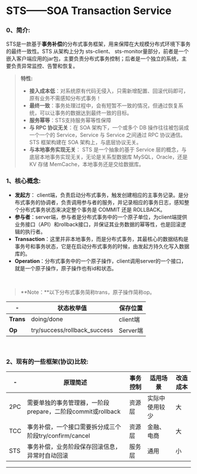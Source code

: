 STS——SOA Transaction Service
===================
### 0、简介:
STS是一款基于**事务补偿**的分布式事务框架，用来保障在大规模分布式环境下事务的最终一致性。STS 从架构上分为 sts-client、 sts-monitor量部分，前者是一个嵌入客户端应用的jar包，主要负责分布式事务控制；后者是一个独立的系统，主要负责异常监控、告警和恢复。


> **特性:**
> - **接入成本低**：对系统原有代码无侵入，只需新增配置、回滚代码即可，原有业务不需感知分布式事务！
> - **最终一致**：事务处理过程中，会有短暂不一致的情况，但通过恢复系统，可以让事务的数据达到最终一致的目标。
> - **服务幂等**：STS支持服务幂等性保障
> - **与 RPC 协议无关**：在 SOA 架构下，一个或多个 DB 操作往往被包装成一个一个的 Service，Service 与 Service 之间通过 RPC 协议通信。STS 框架构建在 SOA 架构上，与底层协议无关。
> - **与本地事务实现无关**： STS 是一个抽象的基于 Service 层的概念，与底层本地事务实现无关，无论是关系型数据库 MySQL，Oracle，还是 KV 存储 MemCache，本地事务还是交给数据库。

### 1、核心概念:

 - **发起方**： client端，负责启动分布式事务，触发创建相应的主事务记录。是分布式事务的协调者，负责调用参与者的服务，并记录相应的事务日志，感知整个分布式事务状态来决定整个事务是 COMMIT 还是 ROLLBACK。
 - **参与者**：server端，参与者是分布式事务中的一个原子单位，为client端提供业务接口（API）和rollback接口，并保证其业务数据的幂等性，也是回滚逻辑的执行者。
 - **Transaction**：这里并非本地事务，而是分布式事务，其最核心的数据结构是事务号和事务状态，它是在启动分布式事务的时候，由发起方持久化写入数据库的。
 - **Operation**：分布式事务中的一个原子操作，client调用server的一个接口，就是一个原子操作，原子操作也有id和状态。
 
<br />

> <i class="icon-pencil"></i>**Note：**以下分布式事务简称trans，原子操作简称op。


 -| 状态枚举值 | 保存位置
----|------|----
**Trans** | doing/done  | client端
**Op** | try/success/rollback_success  | Server端
 
<br />

### 2、现有的一些框架(协议)比较:


 -| 原理简述| 事务控制 | 适用场景 |改造成本 
 ----|------|----|----|----
 2PC | 需要单独的事务管理器，一阶段prepare，二阶段commit或rollback|资源层| 实际中使用较少 |大
 TCC | 事务补偿，一个接口需要拆分成三个阶段try/confirm/cancel|资源层| 金融、电商 |大
 STS | 事务补偿，业务阶段保存回滚信息，异常时自动回滚|服务层| 通用 |小


----------




